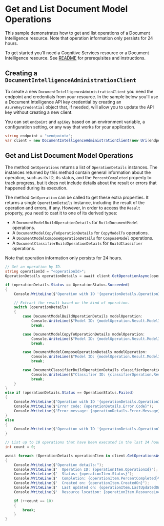 # Get and List Document Model Operations

This sample demonstrates how to get and list operations of a Document Intelligence resource. Note that operation information only persists for 24 hours.

To get started you'll need a Cognitive Services resource or a Document Intelligence resource. See [README][README] for prerequisites and instructions.

## Creating a `DocumentIntelligenceAdministrationClient`

To create a new `DocumentIntelligenceAdministrationClient` you need the endpoint and credentials from your resource. In the sample below you'll use a Document Intelligence API key credential by creating an `AzureKeyCredential` object that, if needed, will allow you to update the API key without creating a new client.

You can set `endpoint` and `apiKey` based on an environment variable, a configuration setting, or any way that works for your application.

```C# Snippet:CreateDocumentIntelligenceAdministrationClient
string endpoint = "<endpoint>";
var client = new DocumentIntelligenceAdministrationClient(new Uri(endpoint), new DefaultAzureCredential());
```

## Get and List Document Model Operations

The method `GetOperations` returns a list of `OperationDetails` instances. The instances returned by this method contain general information about the operation, such as its ID, its status, and the `PercentCompleted` property to track progress, but it does not include details about the result or errors that happened during its execution.

The method `GetOperation` can be called to get these extra properties. It returns a single `OperationDetails` instance, including the result of the operation and errors, if any. However, in order to access the `Result` property, you need to cast it to one of its derived types:
- A `DocumentModelBuildOperationDetails` for `BuildDocumentModel` operations.
- A `DocumentModelCopyToOperationDetails` for `CopyModelTo` operations.
- A `DocumentModelComposeOperationDetails` for `ComposeModel` operations.
- A `DocumentClassifierBuildOperationDetails` for `BuildClassifier` operations.

Note that operation information only persists for 24 hours.

```C# Snippet:DocumentIntelligenceSampleGetAndListOperations
// Get an operation by ID.
string operationId = "<operationId>";
OperationDetails operationDetails = await client.GetOperationAsync(operationId);

if (operationDetails.Status == OperationStatus.Succeeded)
{
    Console.WriteLine($"Operation with ID '{operationDetails.OperationId}' has succeeded.");

    // Extract the result based on the kind of operation.
    switch (operationDetails)
    {
        case DocumentModelBuildOperationDetails modelOperation:
            Console.WriteLine($"Model ID: {modelOperation.Result.ModelId}");
            break;

        case DocumentModelCopyToOperationDetails modelOperation:
            Console.WriteLine($"Model ID: {modelOperation.Result.ModelId}");
            break;

        case DocumentModelComposeOperationDetails modelOperation:
            Console.WriteLine($"Model ID: {modelOperation.Result.ModelId}");
            break;

        case DocumentClassifierBuildOperationDetails classifierOperation:
            Console.WriteLine($"Classifier ID: {classifierOperation.Result.ClassifierId}");
            break;
    }
}
else if (operationDetails.Status == OperationStatus.Failed)
{
    Console.WriteLine($"Operation with ID '{operationDetails.OperationId}' has failed.");
    Console.WriteLine($"Error code: {operationDetails.Error.Code}");
    Console.WriteLine($"Error message: {operationDetails.Error.Message}");
}
else
{
    Console.WriteLine($"Operation with ID '{operationDetails.OperationId}' has status '{operationDetails.Status}'.");
}

// List up to 10 operations that have been executed in the last 24 hours.
int count = 0;

await foreach (OperationDetails operationItem in client.GetOperationsAsync())
{
    Console.WriteLine($"Operation details:");
    Console.WriteLine($"  Operation ID: {operationItem.OperationId}");
    Console.WriteLine($"  Status: {operationItem.Status}");
    Console.WriteLine($"  Completion: {operationItem.PercentCompleted}%");
    Console.WriteLine($"  Created on: {operationItem.CreatedOn}");
    Console.WriteLine($"  Last updated on: {operationItem.LastUpdatedOn}");
    Console.WriteLine($"  Resource location: {operationItem.ResourceLocation}");

    if (++count == 10)
    {
        break;
    }
}
```

[README]: https://github.com/Azure/azure-sdk-for-net/tree/main/sdk/documentintelligence/Azure.AI.DocumentIntelligence#getting-started
